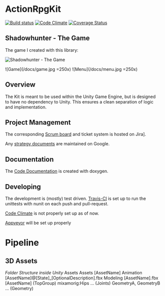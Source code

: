 # ActionRpgKit

[![Build status](https://ci.appveyor.com/api/projects/status/mqj6fnpo5mml4iq5?svg=true)](https://ci.appveyor.com/project/PaulSchweizer/actionrpgkit) [![Code Climate](https://codeclimate.com/github/PaulSchweizer/ActionRpgKit/badges/gpa.svg)](https://codeclimate.com/github/PaulSchweizer/ActionRpgKit) [![Coverage Status](https://coveralls.io/repos/github/PaulSchweizer/ActionRpgKit/badge.svg)](https://coveralls.io/github/PaulSchweizer/ActionRpgKit)

## Shadowhunter - The Game
The game I created with this library:

![Shadowhunter - The Game](http://www.leifproductions.de/schattenjaeger/game/)

![Game](/docs/game.jpg =250x)
![Menu](/docs/menu.jpg =250x)

## Overview
The Kit is meant to be used within the Unity Game Engine, but is designed to have no dependency to Unity.
This ensures a clean separation of logic and implementation.

## Project Management
The corresponding [Scrum board](https://paulschweizer.atlassian.net/secure/RapidBoard.jspa?projectKey=ARPG&rapidView=4&view=planning.nodetail) and ticket system is hosted on Jira].

Any [strategy documents](https://drive.google.com/open?id=0B_5pqWUPN6WhX29nazlWNjRhN2c) are maintained on Google.

## Documentation
The [Code Documentation](https://paulschweizer.github.io/ActionRpgKit/) is created with doxygen.

## Developing
The development is (mostly) test driven.
[Travis-CI](https://travis-ci.org/PaulSchweizer/ActionRpgKit/branches) is set up to run the unittests with nunit on each push and pull-request.

[Code Climate](https://codeclimate.com/github/PaulSchweizer/ActionRpgKit/badges) is not properly set up as of now.

[Appveyor](https://ci.appveyor.com/project/PaulSchweizer/actionrpgkit) will be set up properly

# Pipeline

## 3D Assets

*Folder Structure inside Unity*
Assets
    Assets
        [AssetName]
            Animation
                [AssetName]@[State]_[OptionalDescription].fbx
            Modeling
                [AssetName].fbx
                    [AssetName] (TopGroup)
                        mixamorig:Hips ... (Joints)
                        GeometryA, GeometryB ... (Geometry)
